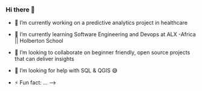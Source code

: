 ### Hi there 👋

- 🔭 I’m currently working on a predictive analytics project in healthcare
- 🌱 I’m currently learning Software Engineering and Devops at ALX -Africa || Holberton School
- 👯 I’m looking to collaborate on beginner friendly, open source projects that can deliver insights
- 🤔 I’m looking for help with SQL & QGIS 😅

- ⚡ Fun fact: ...
-->
